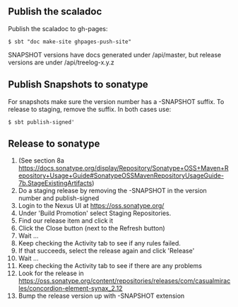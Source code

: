 Publish the scaladoc
----
Publish the scaladoc to gh-pages:

```
$ sbt "doc make-site ghpages-push-site"
```

SNAPSHOT versions have docs generated under /api/master, but release versions are under /api/treelog-x.y.z

Publish Snapshots to sonatype
----
  For snapshots make sure the version number has a -SNAPSHOT suffix. To release to staging, remove the suffix.
  In both cases use:
  
```
$ sbt publish-signed'
```

Release to sonatype
----
  1. (See section 8a https://docs.sonatype.org/display/Repository/Sonatype+OSS+Maven+Repository+Usage+Guide#SonatypeOSSMavenRepositoryUsageGuide-7b.StageExistingArtifacts)
  1. Do a staging release by removing the -SNAPSHOT in the version number and publish-signed
  1. Login to the Nexus UI at https://oss.sonatype.org/
  1. Under 'Build Promotion' select Staging Repositories.
  1. Find our release item and click it
  1. Click the Close button (next to the Refresh button)
  1. Wait ...
  1. Keep checking the Activity tab to see if any rules failed.
  1. If that succeeds, select the release again and click 'Release'
  1. Wait ...
  1. Keep checking the Activity tab to see if there are any problems
  1. Look for the release in https://oss.sonatype.org/content/repositories/releases/com/casualmiracles/concordion-element-synax_2.12
  1. Bump the release version up with -SNAPSHOT extension

